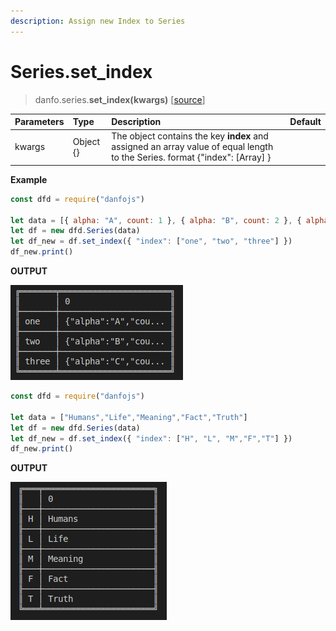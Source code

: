 ```yaml
---
description: Assign new Index to Series
---
```


# Series.set\_index

> danfo.series.**set\_index\(**kwargs**\)** \[[source](https://github.com/opensource9ja/danfojs/blob/master/danfojs/src/core/series.js#L614)\]

| Parameters | Type | Description | Default |
| :--- | :--- | :--- | :--- |
| kwargs | Object {} | The object contains the key **index** and assigned an array value of equal length to the Series. format {"index": \[Array\] } |   |

**Example**

```javascript
const dfd = require("danfojs")

let data = [{ alpha: "A", count: 1 }, { alpha: "B", count: 2 }, { alpha: "C", count: 3 }]
let df = new dfd.Series(data)
let df_new = df.set_index({ "index": ["one", "two", "three"] })
df_new.print()
```

**OUTPUT**

![](../../.gitbook/assets/series.reset_index.png)

```javascript
const dfd = require("danfojs")

let data = ["Humans","Life","Meaning","Fact","Truth"]
let df = new dfd.Series(data)
let df_new = df.set_index({ "index": ["H", "L", "M","F","T"] })
df_new.print()
```

**OUTPUT**

![](../../.gitbook/assets/series_reset_index2.png)

